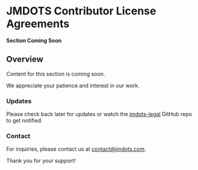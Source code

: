 # JMDOTS Contributor License Agreements

__Section Coming Soon__

## Overview

Content for this section is coming soon.

We appreciate your patience and interest in our work.

### Updates

Please check back later for updates or watch the
[jmdots-legal](https://github.com/jmdots/jmdots-legal/) GitHub repo to get notified.

### Contact

For inquiries, please contact us at [contact@jmdots.com](mailto:contact@jmdots.com).

Thank you for your support!
